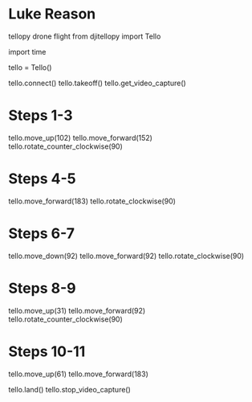 # Luke Reason
tellopy drone flight
from djitellopy import Tello

import time

tello = Tello()

tello.connect()
tello.takeoff()
tello.get_video_capture()

# Steps 1-3
tello.move_up(102)
tello.move_forward(152)
tello.rotate_counter_clockwise(90)

# Steps 4-5
tello.move_forward(183)
tello.rotate_clockwise(90)

# Steps 6-7
tello.move_down(92)
tello.move_forward(92)
tello.rotate_clockwise(90)

# Steps 8-9
tello.move_up(31)
tello.move_forward(92)
tello.rotate_counter_clockwise(90)

# Steps 10-11
tello.move_up(61)
tello.move_forward(183)

tello.land()
tello.stop_video_capture()
